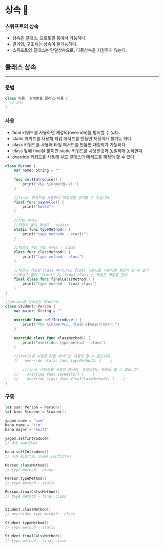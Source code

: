 # 상속 🧲



### 스위프트의 상속

- 상속은 클래스, 프로토콜 등에서 가능하다.
- 열거형, 구조체는 상속이 불가능하다.
- 스위프트의 클래스는 단일상속으로, 다중상속을 지원하지 않는다.



## 클래스 상속

---

### 문법

``` swift
class 이름: 상속받을 클래스 이름 {
  // 코드
}
```



### 사용

- final 키워드를 사용하면 재정의(override)를 방지할 수 있다.
- static 키워드를 사용해 타입 메서드를 만들면 재정의가 불가능 하다.
- class 키워드를 사용해 타입 메서드를 만들면 재정의가 가능하다.
- class 앞에 final을 붙이면 static 키워드를 사용한것과 동일하게 동작한다.
- override 키워드를 사용해 부모 클래스의 메서드를 재정의 할 수 있다

``` swift
class Person {
    var name: String = ""
    
    func selfIntroduce() {
        print("저는 \(name)입니다.")
    }
    
    //final 키워드를 사용하여 재정의를 방지할 수 있습니다.
    final func sayHello() {
        print("hello")
    }
    
    //타입 매서드
    //재정의 불가 메서드 - static
    static func typeMethod() {
        print("type methode - static")
    }
    
    //재정의 가능 타입 메서드 - class
    class func classMethod() {
        print("type method - class")
    }
    
    //재정의 가능한 class 메서드라도 final 키워드를 사용하면 재정의 할 수 없다
    //메서드 앞의 `static`과 `final class`는 똑같은 역할을 한다
    final class func finalCalssMethod() {
        print("type method - final class")
    }
}

//person을 상속받는 Student
class Student: Person {
    var major: String = ""
    
    override func selfIntroduce() {
        print("저는 \(name)이고, 전공은 \(major)입니다.")
    }
    
    override class func classMethod() {
        print("overriden type method - class")
    }
    
    //static을 사용한 타입 메서드는 재정의 할 수 없습니다
    //   override static func typeMethod() {    }
        
        //final 키워드를 사용한 메서드, 프로퍼티는 재정의 할 수 없습니다
    //    override func sayHello() {    }
    //    override class func finalClassMethod() {    }
}
```



### 구동

``` swift
let sam: Person = Person()
let kim: Student = Student()

yagom.name = "sam"
hana.name = "kim"
hana.major = "Swift"

yagom.selfIntroduce()
// 저는 sam입니다

hana.selfIntroduce()
// 저는 kim이고, 전공은 Swift입니다

Person.classMethod()
// type method - class

Person.typeMethod()
// type method - static

Person.finalCalssMethod()
// type method - final class


Student.classMethod()
// overriden type method - class

Student.typeMethod()
// type method - static

Student.finalCalssMethod()
// type method - final class
```

